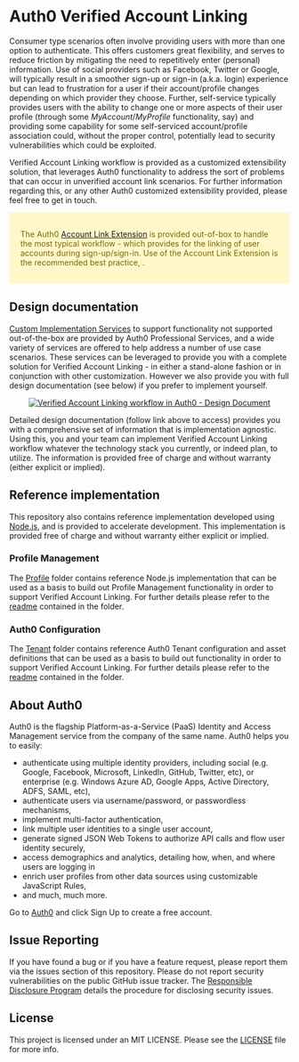 # Auth0 Verified Account Linking

Consumer type scenarios often involve providing users with more than one option to authenticate. This offers customers great flexibility, and serves to reduce friction by mitigating the need to repetitively enter (personal) information. Use of social providers such as Facebook, Twitter or Google, will typically result in a smoother sign-up or sign-in (a.k.a. login) experience but can lead to frustration for a user if their account/profile changes depending on which provider they choose. Further, self-service typically provides users with the ability to change one or more aspects of their user profile (through some _MyAccount_/_MyProfile_ functionality, say) and providing some capability for some self-serviced account/profile association could, without the proper control, potentially lead to security vulnerabilities which could be exploited. 

Verified Account Linking workflow is provided as a customized extensibility solution, that leverages Auth0 functionality to address the sort of problems that can occur in unverified account link scenarios. For further information regarding this, or any other Auth0 customized extensibility provided, please feel free to get in touch. 

<div style="background-color:#fff7c9; color:#786600; margin-bottom:20px; padding:1rem 1.25rem">
	<div >
		<p>The Auth0 <a href="https://auth0.com/docs/extensions/account-link-extension">Account Link Extension</a> is provided out-of-box to handle the most typical workflow - which provides for the linking of user accounts during sign-up/sign-in. Use of the Account Link Extension is the recommended best practice, .</p>
</div></div>

## Design documentation

[Custom Implementation Services](https://auth0.com/docs/services/packages#-custom-implementation-package-) to support functionality not supported out-of-the-box are provided by Auth0 Professional Services, and a wide variety of services are offered to help address a number of use case scenarios. These services can be leveraged to provide you with a complete solution for Verified Account Linking - in either a stand-alone fashion or in conjunction with other customization. However we also provide you with full design documentation (see below) if you prefer to implement yourself.  

<div align="center">
  <a href="https://docs.google.com/document/d/149DypzRAUDK4ag4wzYBbL0_PwF9INcMkIBbfHkyKZNQ"><img src="./Verified%20Account%20Linking%20esign.png" alt="Verified Account Linking workflow in Auth0 - Design Document"></a>
</div>

Detailed design documentation (follow link above to access) provides you with a comprehensive set of information that is implementation agnostic. Using this, you and your team can implement Verified Account Linking workflow whatever the technology stack you currently, or indeed plan, to utilize. The information is provided free of charge and without warranty (either explicit or implied).    

## Reference implementation

This repository also contains reference implementation developed using [Node.js](https://nodejs.org/en/), and is provided to accelerate development. This implementation is provided free of charge and without warranty either explicit or implied.

### Profile Management

The [Profile](Profile) folder contains reference Node.js implementation that can be used as a basis to build out Profile Management functionality in order to support Verified Account Linking. For further details please refer to the [readme](Profile) contained in the folder.

### Auth0 Configuration

The [Tenant](tenant) folder contains reference Auth0 Tenant configuration and asset definitions that can be used as a basis to build out functionality in order to support Verified Account Linking. For further details please refer to the [readme](Tenant) contained in the folder.

## About Auth0

Auth0 is the flagship Platform-as-a-Service (PaaS) Identity and Access Management service from the company of the same name. Auth0 helps you to easily:

- authenticate using multiple identity providers, including social (e.g. Google, Facebook, Microsoft, LinkedIn, GitHub, Twitter, etc), or enterprise (e.g. Windows Azure AD, Google Apps, Active Directory, ADFS, SAML, etc),
- authenticate users via username/password, or passwordless mechanisms,
- implement multi-factor authentication,
- link multiple user identities to a single user account, 
- generate signed JSON Web Tokens to authorize API calls and flow user identity securely,
- access demographics and analytics, detailing how, when, and where users are logging in
- enrich user profiles from other data sources using customizable JavaScript Rules,
- and much, much more.
 
Go to [Auth0](https://auth0.com) and click Sign Up to create a free account.

## Issue Reporting

If you have found a bug or if you have a feature request, please report them via the issues section of this repository. Please do not report security vulnerabilities on the public GitHub issue tracker. The [Responsible Disclosure Program](https://auth0.com/whitehat) details the procedure for disclosing security issues.

## License

This project is licensed under an MIT LICENSE. Please see the [LICENSE](LICENSE) file for more info.

